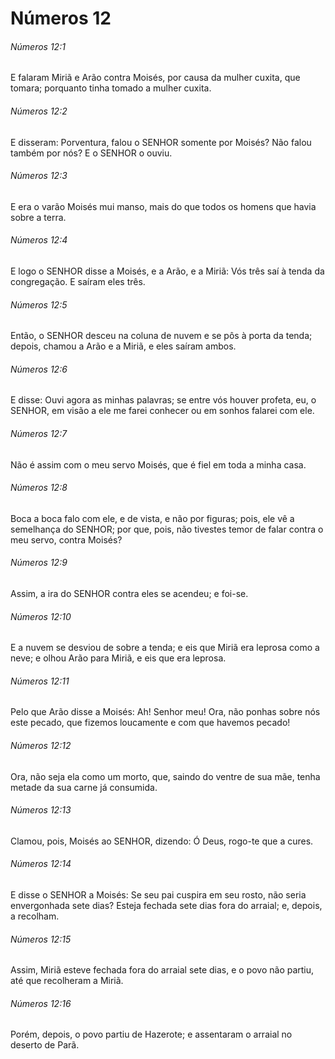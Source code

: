# Números 12

###### Números 12:1

E falaram Miriã e Arão contra Moisés, por causa da mulher cuxita, que tomara; porquanto tinha tomado a mulher cuxita.

###### Números 12:2

E disseram: Porventura, falou o SENHOR somente por Moisés? Não falou também por nós? E o SENHOR o ouviu.

###### Números 12:3

E era o varão Moisés mui manso, mais do que todos os homens que havia sobre a terra.

###### Números 12:4

E logo o SENHOR disse a Moisés, e a Arão, e a Miriã: Vós três saí à tenda da congregação. E saíram eles três.

###### Números 12:5

Então, o SENHOR desceu na coluna de nuvem e se pôs à porta da tenda; depois, chamou a Arão e a Miriã, e eles saíram ambos.

###### Números 12:6

E disse: Ouvi agora as minhas palavras; se entre vós houver profeta, eu, o SENHOR, em visão a ele me farei conhecer ou em sonhos falarei com ele.

###### Números 12:7

Não é assim com o meu servo Moisés, que é fiel em toda a minha casa.

###### Números 12:8

Boca a boca falo com ele, e de vista, e não por figuras; pois, ele vê a semelhança do SENHOR; por que, pois, não tivestes temor de falar contra o meu servo, contra Moisés?

###### Números 12:9

Assim, a ira do SENHOR contra eles se acendeu; e foi-se.

###### Números 12:10

E a nuvem se desviou de sobre a tenda; e eis que Miriã era leprosa como a neve; e olhou Arão para Miriã, e eis que era leprosa.

###### Números 12:11

Pelo que Arão disse a Moisés: Ah! Senhor meu! Ora, não ponhas sobre nós este pecado, que fizemos loucamente e com que havemos pecado!

###### Números 12:12

Ora, não seja ela como um morto, que, saindo do ventre de sua mãe, tenha metade da sua carne já consumida.

###### Números 12:13

Clamou, pois, Moisés ao SENHOR, dizendo: Ó Deus, rogo-te que a cures.

###### Números 12:14

E disse o SENHOR a Moisés: Se seu pai cuspira em seu rosto, não seria envergonhada sete dias? Esteja fechada sete dias fora do arraial; e, depois, a recolham.

###### Números 12:15

Assim, Miriã esteve fechada fora do arraial sete dias, e o povo não partiu, até que recolheram a Miriã.

###### Números 12:16

Porém, depois, o povo partiu de Hazerote; e assentaram o arraial no deserto de Parã.

